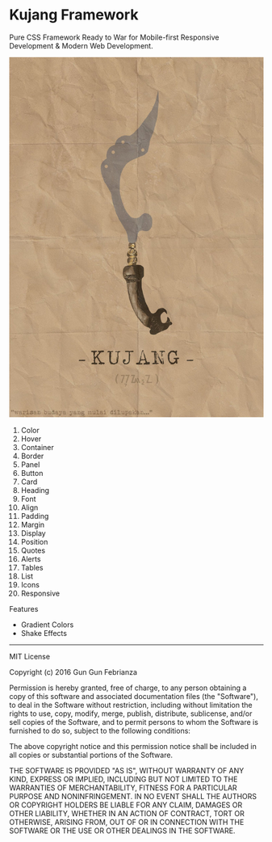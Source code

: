 # Kujang Framework
Pure CSS Framework Ready to War for Mobile-first Responsive Development & Modern Web Development. 

<img src="kujang.jpg">

1. Color
2. Hover
3. Container
4. Border
5. Panel
6. Button
7. Card
8. Heading
9. Font
10. Align
11. Padding
12. Margin
13. Display
14. Position
15. Quotes
16. Alerts
17. Tables
18. List
19. Icons
20. Responsive


Features
- Gradient Colors
- Shake Effects









-------------------------------------------
MIT License

Copyright (c) 2016 Gun Gun Febrianza

Permission is hereby granted, free of charge, to any person obtaining a copy
of this software and associated documentation files (the "Software"), to deal
in the Software without restriction, including without limitation the rights
to use, copy, modify, merge, publish, distribute, sublicense, and/or sell
copies of the Software, and to permit persons to whom the Software is
furnished to do so, subject to the following conditions:

The above copyright notice and this permission notice shall be included in all
copies or substantial portions of the Software.

THE SOFTWARE IS PROVIDED "AS IS", WITHOUT WARRANTY OF ANY KIND, EXPRESS OR
IMPLIED, INCLUDING BUT NOT LIMITED TO THE WARRANTIES OF MERCHANTABILITY,
FITNESS FOR A PARTICULAR PURPOSE AND NONINFRINGEMENT. IN NO EVENT SHALL THE
AUTHORS OR COPYRIGHT HOLDERS BE LIABLE FOR ANY CLAIM, DAMAGES OR OTHER
LIABILITY, WHETHER IN AN ACTION OF CONTRACT, TORT OR OTHERWISE, ARISING FROM,
OUT OF OR IN CONNECTION WITH THE SOFTWARE OR THE USE OR OTHER DEALINGS IN THE
SOFTWARE.
